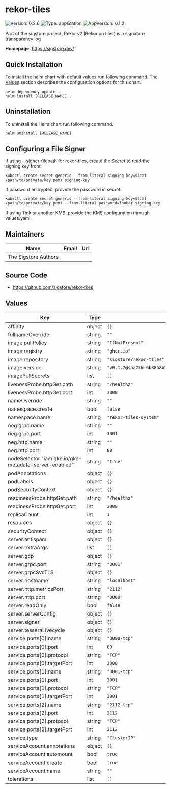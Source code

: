 # rekor-tiles

<!-- This README.md is generated. Please edit README.md.gotmpl -->

![Version: 0.2.6](https://img.shields.io/badge/Version-0.2.6-informational?style=flat-square) ![Type: application](https://img.shields.io/badge/Type-application-informational?style=flat-square) ![AppVersion: 0.1.2](https://img.shields.io/badge/AppVersion-0.1.2-informational?style=flat-square)

Part of the sigstore project, Rekor v2 (Rekor on tiles) is a signature transparency log

**Homepage:** <https://sigstore.dev/>
'
## Quick Installation

To install the helm chart with default values run following command.
The [Values](#Values) section describes the configuration options for this chart.

```shell
helm dependency update .
helm install [RELEASE_NAME] .
```

## Uninstallation

To uninstall the Helm chart run following command.

```shell
helm uninstall [RELEASE_NAME]
```

## Configuring a File Signer

If using --signer-filepath for rekor-tiles, create the Secret to read the signing key from:

```
kubectl create secret generic --from-literal signing-key=$(cat /path/to/private/key.pem) signing-key
```

If password encrypted, provide the password in secret:

```
kubectl create secret generic --from-literal signing-key=$(cat /path/to/private/key.pem) --from-literal password=foobar signing-key
```

If using Tink or another KMS, provide the KMS configuration through values.yaml.

## Maintainers

| Name | Email | Url |
| ---- | ------ | --- |
| The Sigstore Authors |  |  |

## Source Code

* <https://github.com/sigstore/rekor-tiles>

## Values

| Key | Type | Default | Description |
|-----|------|---------|-------------|
| affinity | object | `{}` |  |
| fullnameOverride | string | `""` |  |
| image.pullPolicy | string | `"IfNotPresent"` |  |
| image.registry | string | `"ghcr.io"` |  |
| image.repository | string | `"sigstore/rekor-tiles"` |  |
| image.version | string | `"v0.1.2@sha256:6b8858b5ead0e28256ea34a9f5ad879c8ec9a3d3d782753e5fa41090b6803f61"` |  |
| imagePullSecrets | list | `[]` |  |
| livenessProbe.httpGet.path | string | `"/healthz"` |  |
| livenessProbe.httpGet.port | int | `3000` |  |
| nameOverride | string | `""` |  |
| namespace.create | bool | `false` |  |
| namespace.name | string | `"rekor-tiles-system"` |  |
| neg.grpc.name | string | `""` |  |
| neg.grpc.port | int | `3001` |  |
| neg.http.name | string | `""` |  |
| neg.http.port | int | `80` |  |
| nodeSelector."iam.gke.io/gke-metadata-server-enabled" | string | `"true"` |  |
| podAnnotations | object | `{}` |  |
| podLabels | object | `{}` |  |
| podSecurityContext | object | `{}` |  |
| readinessProbe.httpGet.path | string | `"/healthz"` |  |
| readinessProbe.httpGet.port | int | `3000` |  |
| replicaCount | int | `1` |  |
| resources | object | `{}` |  |
| securityContext | object | `{}` |  |
| server.antispam | object | `{}` |  |
| server.extraArgs | list | `[]` |  |
| server.gcp | object | `{}` |  |
| server.grpc.port | string | `"3001"` |  |
| server.grpcSvcTLS | object | `{}` |  |
| server.hostname | string | `"localhost"` |  |
| server.http.metricsPort | string | `"2112"` |  |
| server.http.port | string | `"3000"` |  |
| server.readOnly | bool | `false` |  |
| server.serverConfig | object | `{}` |  |
| server.signer | object | `{}` |  |
| server.tesseraLivecycle | object | `{}` |  |
| service.ports[0].name | string | `"3000-tcp"` |  |
| service.ports[0].port | int | `80` |  |
| service.ports[0].protocol | string | `"TCP"` |  |
| service.ports[0].targetPort | int | `3000` |  |
| service.ports[1].name | string | `"3001-tcp"` |  |
| service.ports[1].port | int | `3001` |  |
| service.ports[1].protocol | string | `"TCP"` |  |
| service.ports[1].targetPort | int | `3001` |  |
| service.ports[2].name | string | `"2112-tcp"` |  |
| service.ports[2].port | int | `2112` |  |
| service.ports[2].protocol | string | `"TCP"` |  |
| service.ports[2].targetPort | int | `2112` |  |
| service.type | string | `"ClusterIP"` |  |
| serviceAccount.annotations | object | `{}` |  |
| serviceAccount.automount | bool | `true` |  |
| serviceAccount.create | bool | `true` |  |
| serviceAccount.name | string | `""` |  |
| tolerations | list | `[]` |  |
